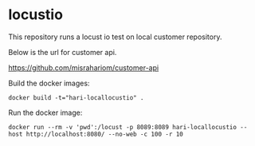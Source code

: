# locustio

This repository runs a locust io test on local customer repository.

Below is the url for customer api.

https://github.com/misrahariom/customer-api


Build  the docker images:

`docker build -t="hari-locallocustio" .`

Run the docker image:

`docker run --rm -v 'pwd':/locust -p 8089:8089 hari-locallocustio --host http://localhost:8080/ --no-web -c 100 -r 10`
